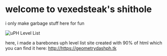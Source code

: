 welcome to vexedsteak's shithole
==
i only make garbage stuff here for fun

![uPH Level List](https://media.discordapp.net/attachments/944950635604877312/969206432408940554/Untitled207.jpg?width=427&height=240 "uPH Level List")

here, i made a barebones uph level list site created with 90% of html which you can find it here:
<http://https://geometrydashph.tk>
